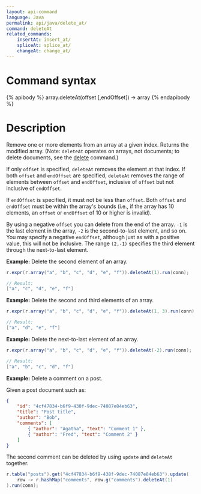 ```yaml
---
layout: api-command
language: Java
permalink: api/java/delete_at/
command: deleteAt
related_commands:
    insertAt: insert_at/
    spliceAt: splice_at/
    changeAt: change_at/
---
```


# Command syntax #

{% apibody %}
array.deleteAt(offset [,endOffset]) &rarr; array
{% endapibody %}

# Description #

Remove one or more elements from an array at a given index. Returns the modified array. (Note: `deleteAt` operates on arrays, not documents; to delete documents, see the [delete](/api/java/delete) command.)

If only `offset` is specified, `deleteAt` removes the element at that index. If both `offset` and `endOffset` are specified, `deleteAt` removes the range of elements between `offset` and `endOffset`, inclusive of `offset` but not inclusive of `endOffset`.

If `endOffset` is specified, it must not be less than `offset`. Both `offset` and `endOffset` must be within the array's bounds (i.e., if the array has 10 elements, an `offset` or `endOffset` of 10 or higher is invalid).

By using a negative `offset` you can delete from the end of the array. `-1` is the last element in the array, `-2` is the second-to-last element, and so on. You may specify a negative `endOffset`, although just as with a positive value, this will not be inclusive. The range `(2,-1)` specifies the third element through the next-to-last element.

__Example:__ Delete the second element of an array.

```java
r.expr(r.array("a", "b", "c", "d", "e", "f")).deleteAt(1).run(conn);

// Result:
["a", "c", "d", "e", "f"]
```

__Example:__ Delete the second and third elements of an array.

```java
r.expr(r.array("a", "b", "c", "d", "e", "f")).deleteAt(1, 3).run(conn);

// Result:
["a", "d", "e", "f"]
```

__Example:__ Delete the next-to-last element of an array.

```java
r.expr(r.array("a", "b", "c", "d", "e", "f")).deleteAt(-2).run(conn);

// Result:
["a", "b", "c", "d", "f"]
```

__Example:__ Delete a comment on a post.

Given a post document such as:

```json
{
    "id": "4cf47834-b6f9-438f-9dec-74087e84eb63",
    "title": "Post title",
    "author": "Bob",
    "comments": [
        { "author": "Agatha", "text": "Comment 1" },
        { "author": "Fred", "text": "Comment 2" }
    ]
}
```

The second comment can be deleted by using `update` and `deleteAt` together.

```java
r.table("posts").get("4cf47834-b6f9-438f-9dec-74087e84eb63").update(
    row -> r.hashMap("comments", row.g("comments").deleteAt(1)
).run(conn);
```
